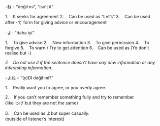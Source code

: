 -ね - “değil mi”, ”isn’t it”

1.    It seeks for agreement
2.    Can be used as “Let’s”
3.    Can be used after -て form for giving advice or encouragement

-よ- “daha iyi”

1.    To give advice
2.    New information
3.    To give permission
4.    To forgive
5.    To warn / Try to get attention
6.    Can be used as (Yo don’t realise but -)

_7._    _Do not use it if the sentence doesn’t have any new information or any interesting information._

  
-よね – “(y)DI değil mi?”

1.    Really want you to agree, or you overly agree.

2.    If you can’t remember something fully and try to remember  
(like っけ but they are not the same)

3.    Can be used as よbut super casually.  
(outside of listener’s interest)
